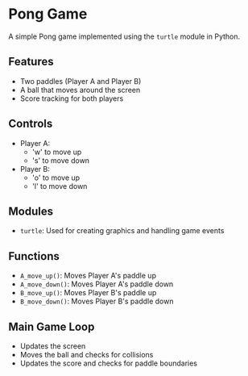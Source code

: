 # Pong Game

A simple Pong game implemented using the `turtle` module in Python.

## Features
- Two paddles (Player A and Player B)
- A ball that moves around the screen
- Score tracking for both players

## Controls
- Player A: 
  - 'w' to move up
  - 's' to move down
- Player B: 
  - 'o' to move up
  - 'l' to move down

## Modules
- `turtle`: Used for creating graphics and handling game events

## Functions
- `A_move_up()`: Moves Player A's paddle up
- `A_move_down()`: Moves Player A's paddle down
- `B_move_up()`: Moves Player B's paddle up
- `B_move_down()`: Moves Player B's paddle down

## Main Game Loop
- Updates the screen
- Moves the ball and checks for collisions
- Updates the score and checks for paddle boundaries
